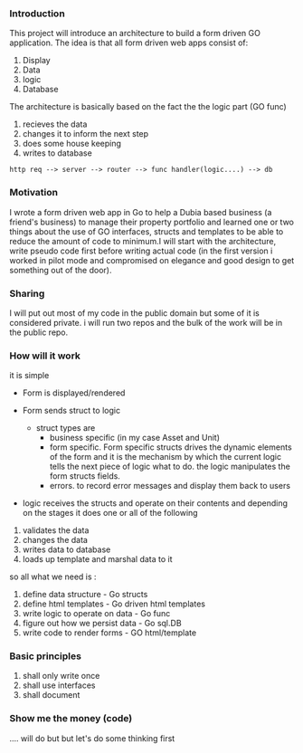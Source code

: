 
### Introduction

This project will introduce an architecture to build a form driven GO application. The idea is that all form driven web apps consist of: 

1. Display 
2. Data
3. logic 
4. Database

The architecture is basically based on the fact the the logic part  (GO func)

1. recieves the data
2. changes it to inform the next step
3. does some house keeping 
3. writes to database

`http req --> server --> router --> func handler(logic....) --> db`


### Motivation 

I wrote a form driven web app in Go to help a Dubia based business  (a friend's business) to manage their  property 
portfolio and learned one or two things about the use of GO interfaces, structs and templates to be able to reduce the amount of code to minimum.I will start with the architecture, write pseudo code first before writing actual code (in the first version i worked in 
pilot mode and compromised on elegance and good design to get something out of the door). 

### Sharing 

I will put out most of my code in the public domain but some of it is considered private. i will run two repos and the bulk of the work will be in the public repo.

### How will it work

it is simple 

- Form is displayed/rendered 
- Form sends struct to logic 
    - struct types are
        - business specific (in my case Asset and Unit) 
        - form specific. Form specific structs drives the dynamic elements of the form and it is the mechanism by which the current logic tells the next piece of logic what to do. the logic manipulates the form structs fields. 
        - errors. to record error messages and display them back to users
   
- logic receives the structs and operate on their contents and depending on the stages it does one or all of the 
following

1. validates the data
2. changes the data
3. writes data to database
4. loads up template and marshal data to it
        
so all what we need is :

1. define data structure  - Go structs 
2. define html templates  - Go driven html templates
3. write logic to operate on data  - Go func
4. figure out how we persist data - Go sql.DB
5. write code to render forms - GO html/template
    
### Basic principles     
   
1. shall only write once 
2. shall use interfaces 
3. shall document

### Show me the money (code)

.... will do but but let's do some thinking first